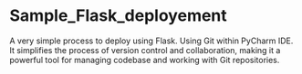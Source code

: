 # Sample_Flask_deployement

A very simple process to deploy using Flask. Using Git within PyCharm IDE. It simplifies the process of version control and collaboration, making it a powerful tool for managing codebase and working with Git repositories.
